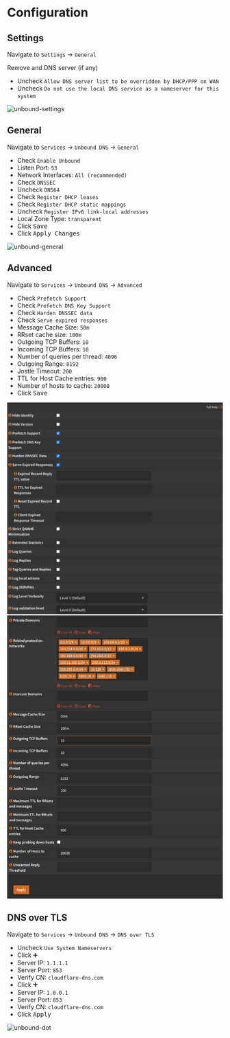 # Configuration

## Settings

Navigate to `Settings` -> `General`

Remove and DNS server (if any)

- Uncheck `Allow DNS server list to be overridden by DHCP/PPP on WAN`
- Uncheck `Do not use the local DNS service as a nameserver for this system`

![unbound-settings](img/unbound-settings.png)

## General

Navigate to `Services` -> `Unbound DNS` -> `General`

- Check `Enable Unbound`
- Listen Port: `53`
- Network Interfaces: `All (recommended)`
- Check `DNSSEC`
- Uncheck `DNS64`
- Check `Register DHCP leases`
- Check `Register DHCP static mappings`
- Uncheck `Register IPv6 link-local addresses`
- Local Zone Type: `transparent`
- Click <kbd>Save</kbd>
- Click <kbd>Apply Changes</kbd>

![unbound-general](img/unbound-general.png)

## Advanced

Navigate to `Services` -> `Unbound DNS` -> `Advanced`

- Check `Prefetch Support`
- Check `Prefetch DNS Key Support`
- Check `Harden DNSSEC data`
- Check `Serve expired responses`
- Message Cache Size: `50m`
- RRset cache size: `100m`
- Outgoing TCP Buffers: `10`
- Incoming TCP Buffers: `10`
- Number of queries per thread: `4096`
- Outgoing Range: `8192`
- Jostle Timeout: `200`
- TTL for Host Cache entries: `900`
- Number of hosts to cache: `20000`
- Click <kbd>Save</kbd>

![unbound-advanced](img/unbound-advanced-1.png)
![unbound-advanced](img/unbound-advanced-2.png)

## DNS over TLS

Navigate to `Services` -> `Unbound DNS` -> `DNS over TLS`

- Uncheck `Use System Nameservers`
- Click <kbd>➕</kbd>
- Server IP: `1.1.1.1`
- Server Port: `853`
- Verify CN: `cloudflare-dns.com`
- Click <kbd>➕</kbd>
- Server IP: `1.0.0.1`
- Server Port: `853`
- Verify CN: `cloudflare-dns.com`
- Click <kbd>Apply</kbd>

![unbound-dot](img/unbound-dot.png)
